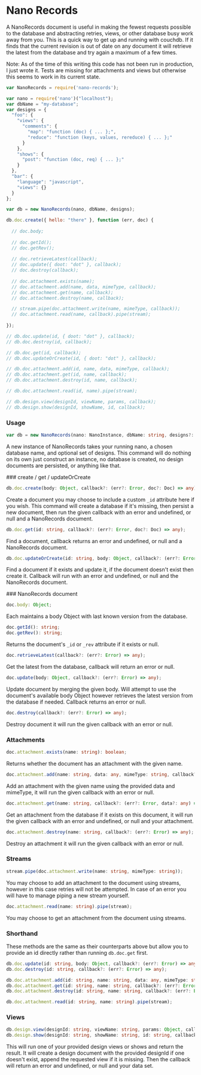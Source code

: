 Nano Records
===

A NanoRecords document is useful in making the fewest requests possible to the database and abstracting retries, views, or other database busy work away from you. This is a quick way to get up and running with couchdb. If it finds that the current revision is out of date on any document it will retrieve the latest from the database and try again a maximum of a few times.

Note: As of the time of this writing this code has not been run in production, I just wrote it. Tests are missing for attachments and views but otherwise this seems to work in its current state.

```javascript
var NanoRecords = require('nano-records');

var nano = require('nano')("localhost");
var dbName = "my-database";
var designs = {
  "foo": {
    "views": {
      "comments": {
        "map": "function (doc) { ... };",
        "reduce": "function (keys, values, rereduce) { ... };"
      }
    },
    "shows": {
      "post": "function (doc, req) { ... };"
    }
  },
  "bar": {
    "language": "javascript",
    "views": {}
  }
};

var db = new NanoRecords(nano, dbName, designs);

db.doc.create({ hello: "there" }, function (err, doc) {
  
  // doc.body;
  
  // doc.getId();
  // doc.getRev();
  
  // doc.retrieveLatest(callback);
  // doc.update({ doot: "dot" }, callback);
  // doc.destroy(callback);
  
  // doc.attachment.exists(name);
  // doc.attachment.add(name, data, mimeType, callback);
  // doc.attachment.get(name, callback);
  // doc.attachment.destroy(name, callback);

  // stream.pipe(doc.attachment.write(name, mimeType, callback));
  // doc.attachment.read(name, callback).pipe(stream);
  
});

// db.doc.update(id, { doot: "dot" }, callback);
// db.doc.destroy(id, callback);

// db.doc.get(id, callback);
// db.doc.updateOrCreate(id, { doot: "dot" }, callback);

// db.doc.attachment.add(id, name, data, mimeType, callback);
// db.doc.attachment.get(id, name, callback);
// db.doc.attachment.destroy(id, name, callback);

// db.doc.attachment.read(id, name).pipe(stream);

// db.design.view(designId, viewName, params, callback);
// db.design.show(designId, showName, id, callback);
```

### Usage

```typescript
var db = new NanoRecords(nano: NanoInstance, dbName: string, designs?: DesignSet);
```

A new instance of NanoRecords takes your running nano, a chosen database name, and optional set of designs. This command will do nothing on its own just construct an instance, no database is created, no design documents are persisted, or anything like that.

### create / get / updateOrCreate

```typescript
db.doc.create(body: Object, callback?: (err?: Error, doc?: Doc) => any);
```

Create a document you may choose to include a custom `_id` attribute here if you wish. This command will create a database if it's missing, then persist a new document, then run the given callback with an error and undefined, or null and a NanoRecords document.

```typescript
db.doc.get(id: string, callback?: (err?: Error, doc?: Doc) => any);
```

Find a document, callback returns an error and undefined, or null and a NanoRecords document.

```typescript
db.doc.updateOrCreate(id: string, body: Object, callback?: (err?: Error, doc?: Doc) => any);
```

Find a document if it exists and update it, if the document doesn't exist then create it. Callback will run with an error and undefined, or null and the NanoRecords document.

### NanoRecords document

```typescript
doc.body: Object;
```

Each maintains a body Object with last known version from the database.

```typescript
doc.getId(): string;
doc.getRev(): string;
```

Returns the document's `_id` or `_rev` attribute if it exists or null.

```typescript
doc.retrieveLatest(callback?: (err?: Error) => any);
```

Get the latest from the database, callback will return an error or null.

```typescript
doc.update(body: Object, callback?: (err?: Error) => any);
```

Update document by merging the given body. Will attempt to use the document's available body Object however retrieves the latest version from the database if needed. Callback returns an error or null.

```typescript
doc.destroy(callback?: (err?: Error) => any);
```

Destroy document it will run the given callback with an error or null.

### Attachments

```typescript
doc.attachment.exists(name: string): boolean;
```

Returns whether the document has an attachment with the given name.

```typescript
doc.attachment.add(name: string, data: any, mimeType: string, callback?: (err?: Error) => any);
```

Add an attachment with the given name using the provided data and mimeType, it will run the given callback with an error or null.

```typescript
doc.attachment.get(name: string, callback?: (err?: Error, data?: any) => any);
```

Get an attachment from the database if it exists on this document, it will run the given callback with an error and undefined, or null and your attachment.

```typescript
doc.attachment.destroy(name: string, callback?: (err?: Error) => any);
```

Destroy an attachment it will run the given callback with an error or null.

### Streams

```typescript
stream.pipe(doc.attachment.write(name: string, mimeType: string));
```

You may choose to add an attachment to the document using streams, however in this case retries will not be attempted. In case of an error you will have to manage piping a new stream yourself.

```typescript
doc.attachment.read(name: string).pipe(stream);
```

You may choose to get an attachment from the document using streams.

### Shorthand

These methods are the same as their counterparts above but allow you to provide an id directly rather than running `db.doc.get` first.

```typescript
db.doc.update(id: string, body: Object, callback?: (err?: Error) => any);
db.doc.destroy(id: string, callback?: (err?: Error) => any);

db.doc.attachment.add(id: string, name: string, data: any, mimeType: string, callback?: (err?: Error) => any);
db.doc.attachment.get(id: string, name: string, callback?: (err?: Error, data: any) => any);
db.doc.attachment.destroy(id: string, name: string, callback?: (err?: Error) => any);

db.doc.attachment.read(id: string, name: string).pipe(stream);
```

### Views

```typescript
db.design.view(designId: string, viewName: string, params: Object, callback?: (err?: Error, data: Object) => any);
db.design.show(designId: string, showName: string, id: string, callback?: (err?: Error, data: Object) => any);
```

This will run one of your provided design views or shows and return the result. It will create a design document with the provided designId if one doesn't exist, append the requested view if it is missing. Then the callback will return an error and undefined, or null and your data set.
